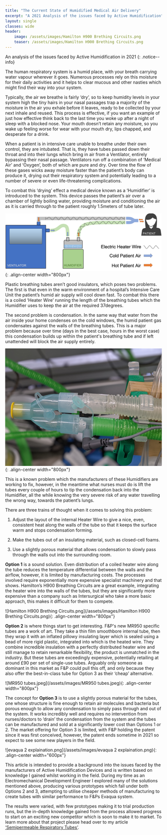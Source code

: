 ```yaml
---
title: "The Current State of Humidified Medical Air Delivery"
excerpt: "A 2021 Analysis of the issues faced by Active Humidification"
layout: single
classes: wide
header:
    image: /assets/images/Hamilton H900 Brething Circuits.png
    teaser: /assets/images/Hamilton H900 Brething Circuits.png
---
```


An analysis of the issues faced by Active Humidification in 2021
{: .notice--info}

The human respiratory system is a humid place, with your breath carrying water vapour wherever it goes. Numerous processes rely on this moisture for their daily activities and it helps to clear mucous and other nasties which might find their way into your system. 

Typically, the air we breathe is fairly ‘dry’, so to keep humidity levels in your system high the tiny hairs in your nasal passages trap a majority of the moisture in the air you exhale before it leaves, ready to be collected by your next inhale and reused. This process is effective, if you want an example of just how effective think back to the last time you woke up after a night of sleep with a blocked nose. Your mouth doesn’t retain any moisture, so you wake up feeling worse for wear with your mouth dry, lips chapped, and desperate for a drink.

When a patient is in intensive care unable to breathe under their own control, they are intubated. That is, they have tubes passed down their throat and into their lungs which bring in air from a Ventilator, entirely bypassing their nasal passage. Ventilators run off a combination of ‘Medical Air’ and ‘Oxygen’, both of which are pure and dry. Over time the flow of these gases wicks away moisture faster than the patient’s body can produce it, drying out their respiratory system and potentially leading to a number of severe or even life-threatening complications.

To combat this ‘drying’ effect a medical device known as a ‘Humidifier’ is introduced to the system. This device passes the patient’s air over a chamber of lightly boiling water, providing moisture and conditioning the air as it is carried through to the patient roughly 1.5meters of tube later.

![Humidifier-Setup-Diagram(patient).png](/assets/images/Humidifier-Setup-Diagram(patient).png){: .align-center width="800px"}

Plastic breathing tubes aren’t good insulators, which poses two problems. The first is that even in the warm environment of a hospital’s Intensive Care Unit the patient’s humid air supply will cool down fast. To combat this there is a coiled ‘Heater Wire’ running the length of the breathing tubes which the Humidifier uses to keep the air at the required 37degrees. 

The second problem is condensation. In the same way that water from the air inside your home condenses on the cold windows, the humid patient gas condensates against the walls of the breathing tubes. This is a major problem because over time (days in the best case, hours in the worst case) this condensation builds up within the patient's breathing tube and if left unattended will block the air supply entirely. 

![Humidified-tubes-condensation.jpg](/assets/images/Humidified-tubes-condensation.jpg){: .align-center width="800px"}

This is a known problem which the manufacturers of these Humidifiers are working to fix, however, in the meantime what nurses must do is lift the tubes every couple of hours to tip the condensation back into the Humidifier, all the while knowing the very severe risk of any water travelling the wrong way, towards the patient’s lungs.

There are three trains of thought when it comes to solving this problem:

1. Adjust the layout of the internal Heater Wire to give a nice, even, consistent heat along the walls of the tube so that it keeps the surface warm and stops condensation forming.

2. Make the tubes out of an insulating material, such as closed-cell foams.

3. Use a slightly porous material that allows condensation to slowly pass through the walls out into the surrounding room.


**Option 1** is a sound solution. Even distribution of a coiled heater wire along the tube reduces the temperature differential between the walls and the airflow, however, it is limited by manufacturing costs. The processes involved require exponentially more expensive specialist machinery and that shows. Hamilton’s H900 Breathing Circuits are a great example, integrating the heater wire into the walls of the tubes, but they are significantly more expensive than a company such as Intersurgical who take a more basic approach, this makes it difficult for them to compete.

![Hamilton H900 Brething Circuits.png](/assets/images/Hamilton H900 Brething Circuits.png){: .align-center width="800px"}

**Option 2** is where things start to get interesting. F&P's new MR950 specific tubes are a work of art. They take a thin film smoothbore internal tube, then they wrap it with an inflated pillowy insulating layer which is sealed using a bead of more rigid plastic, integrated into which is the heated wire. They combine incredible insulation with a perfectly distributed heater wire and still manage to retain remarkable flexibility, the product is unmatched in the industry. But these tubes are exceedingly expensive, potentially retailing at around £90 per set of single-use tubes. Arguably only someone as dominant in this market as F&P could pull this off, and only because they also offer the best-in-class tube for Option 3 as their ‘cheap’ alternative.

![MR950 tubes.jpeg](/assets/images/MR950 tubes.jpeg){: .align-center width="800px"}

The concept for **Option 3** is to use a slightly porous material for the tubes, one whose structure is fine enough to retain air molecules and bacteria but porous enough to allow any condensation to simply pass through and out of the system. It works incredibly well and requires no intervention from nurses/doctors to ‘drain’ the condensation from the system and the tubes can be manufactured and sold at a significantly lower cost than Options 1 or 2. The market offering for Option 3 is limited, with F&P holding the patent since it was first conceived, however, the patent ends sometime in 2021 so expect to see some new players in the field. 

![evaqua 2 explaination.png](/assets/images/evaqua 2 explaination.png){: .align-center width="600px"}

This article is intended to provide a background into the issues faced by the manufacturers of Active Humidification Devices and is written based on knowledge I gained whilst working in the field. During my time as an Electromechanical Development Engineer I explored many of the solutions mentioned above, producing various prototypes which fall under both Options 2 and 3, attempting to utilise cheaper methods of manufacturing to create tubes with similar performance to F&Ps Evaqua system. 

The results were varied, with few prototypes making it to trial production runs, but the in-depth knowledge gained from the process allowed progress to start on an exciting new competitor which is soon to make it to market. To learn more about that project please head over to my article [‘Semipermeable Respiratory Tubes’](https://kieranreck.github.io/portfolio/Semipermeable%20Respiratory%20Tubes/).